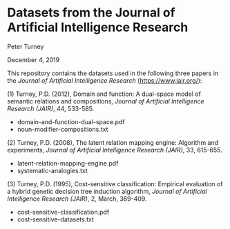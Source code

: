 Datasets from the Journal of Artificial Intelligence Research
=============================================================

Peter Turney

December 4, 2019

This repository contains the datasets used in the following three papers
in the *Journal of Artificial Intelligence Research* 
(https://www.jair.org/):

(1) Turney, P.D. (2012), Domain and function: A dual-space model 
of semantic relations and compositions, *Journal of Artificial 
Intelligence Research (JAIR)*, 44, 533-585.

- domain-and-function-dual-space.pdf
- noun-modifier-compositions.txt

(2) Turney, P.D. (2008), The latent relation mapping engine: Algorithm 
and experiments, *Journal of Artificial Intelligence Research (JAIR)*, 
33, 615-655.

- latent-relation-mapping-engine.pdf
- systematic-analogies.txt

(3) Turney, P.D. (1995), Cost-sensitive classification: Empirical 
evaluation of a hybrid genetic decision tree induction algorithm, 
*Journal of Artificial Intelligence Research (JAIR)*, 2, March, 369-409.

- cost-sensitive-classification.pdf
- cost-sensitive-datasets.txt

